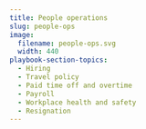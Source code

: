 ```yaml
---
title: People operations
slug: people-ops
image:
  filename: people-ops.svg
  width: 440
playbook-section-topics:
  - Hiring
  - Travel policy
  - Paid time off and overtime
  - Payroll
  - Workplace health and safety
  - Resignation
---
```



